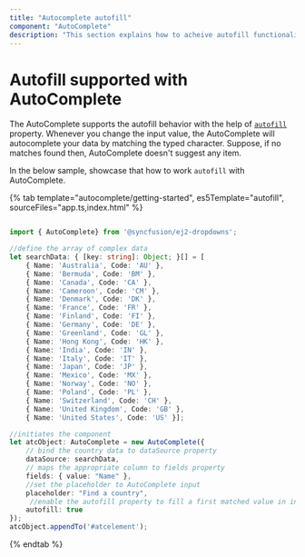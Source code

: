 ```yaml
---
title: "Autocomplete autofill"
component: "AutoComplete"
description: "This section explains how to acheive autofill functionality in autocomplete control."
---
```


# Autofill supported with AutoComplete

The AutoComplete supports the autofill behavior with the help of
[`autofill`](../../api/auto-complete/#autofill) property. Whenever you change the
input value, the AutoComplete will autocomplete your data by matching the typed
character. Suppose, if no matches found then, AutoComplete doesn't suggest any item.

In the below sample, showcase that how to work `autofill` with AutoComplete.

{% tab template="autocomplete/getting-started", es5Template="autofill", sourceFiles="app.ts,index.html" %}

```typescript

import { AutoComplete} from '@syncfusion/ej2-dropdowns';

//define the array of complex data
let searchData: { [key: string]: Object; }[] = [
    { Name: 'Australia', Code: 'AU' },
    { Name: 'Bermuda', Code: 'BM' },
    { Name: 'Canada', Code: 'CA' },
    { Name: 'Cameroon', Code: 'CM' },
    { Name: 'Denmark', Code: 'DK' },
    { Name: 'France', Code: 'FR' },
    { Name: 'Finland', Code: 'FI' },
    { Name: 'Germany', Code: 'DE' },
    { Name: 'Greenland', Code: 'GL' },
    { Name: 'Hong Kong', Code: 'HK' },
    { Name: 'India', Code: 'IN' },
    { Name: 'Italy', Code: 'IT' },
    { Name: 'Japan', Code: 'JP' },
    { Name: 'Mexico', Code: 'MX' },
    { Name: 'Norway', Code: 'NO' },
    { Name: 'Poland', Code: 'PL' },
    { Name: 'Switzerland', Code: 'CH' },
    { Name: 'United Kingdom', Code: 'GB' },
    { Name: 'United States', Code: 'US' }];

//initiates the component
let atcObject: AutoComplete = new AutoComplete({
    // bind the country data to dataSource property
    dataSource: searchData,
    // maps the appropriate column to fields property
    fields: { value: "Name" },
    //set the placeholder to AutoComplete input
    placeholder: "Find a country",
     //enable the autofill property to fill a first matched value in input when press a down key
    autofill: true
});
atcObject.appendTo('#atcelement');

```

{% endtab %}
